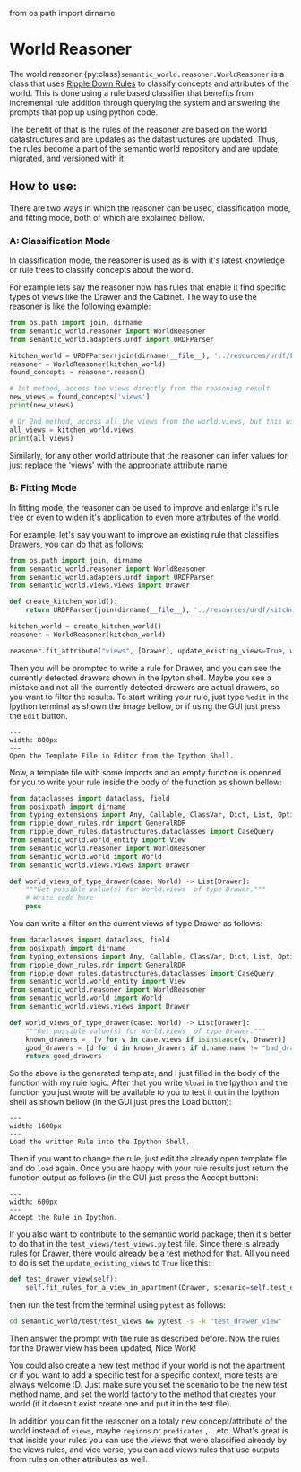 from os.path import dirname

# World Reasoner

The world reasoner {py:class}`semantic_world.reasoner.WorldReasoner` is a class that uses [Ripple Down Rules](https://github.com/AbdelrhmanBassiouny/ripple_down_rules/tree/main)
to classify concepts and attributes of the world. This is done using a rule based classifier that benefits from incremental
rule addition through querying the system and answering the prompts that pop up using python code.

The benefit of that is the rules of the reasoner are based on the world datastructures and are updates as the datastructures
are updated. Thus, the rules become a part of the semantic world repository and are update, migrated, and versioned with it.

## How to use:

There are two ways in which the reasoner can be used, classification mode, and fitting mode, both of which are explained
bellow.

### A: Classification Mode

In classification mode, the reasoner is used as is with it's latest knowledge or rule trees to classify concepts about the
world.

For example lets say the reasoner now has rules that enable it find specific types of views like the Drawer and the Cabinet.
The way to use the reasoner is like the following example:

```python
from os.path import join, dirname
from semantic_world.reasoner import WorldReasoner
from semantic_world.adapters.urdf import URDFParser

kitchen_world = URDFParser(join(dirname(__file__), '../resources/urdf/kitchen-small.urdf')).parse()
reasoner = WorldReasoner(kitchen_world)
found_concepts = reasoner.reason()

# 1st method, access the views directly from the reasoning result
new_views = found_concepts['views']
print(new_views)

# Or 2nd method, access all the views from the world.views, but this will include all views not just the new ones.
all_views = kitchen_world.views
print(all_views)
```

Similarly, for any other world attribute that the reasoner can infer values for, just replace the 'views' with the 
appropriate attribute name.

### B: Fitting Mode

In fitting mode, the reasoner can be used to improve and enlarge it's rule tree or even to widen it's application to even
more attributes of the world.

For example, let's say you want to improve an existing rule that classifies Drawers, you can do that as follows:

```python
from os.path import join, dirname
from semantic_world.reasoner import WorldReasoner
from semantic_world.adapters.urdf import URDFParser
from semantic_world.views.views import Drawer

def create_kitchen_world():
    return URDFParser(join(dirname(__file__), '../resources/urdf/kitchen-small.urdf')).parse()

kitchen_world = create_kitchen_world()
reasoner = WorldReasoner(kitchen_world)

reasoner.fit_attribute("views", [Drawer], update_existing_views=True, world_factory=create_kitchen_world)
```

Then you will be prompted to write a rule for Drawer, and you can see the currently detected drawers shown in the Ipyton
shell. Maybe you see a mistake and not all the currently detected drawers are actual drawers, so you want to filter the
results. To start writing your rule, just type `%edit` in the Ipython terminal as shown the image bellow, or if using
the GUI just press the `Edit` button.

```{figure} images/write_edit_in_ipython.png
---
width: 800px
---
Open the Template File in Editor from the Ipython Shell.
```

Now, a template file with some imports and an empty function is openned for you to write your rule inside the body of
the function as shown bellow:

```python
from dataclasses import dataclass, field
from posixpath import dirname
from typing_extensions import Any, Callable, ClassVar, Dict, List, Optional, Type, Union
from ripple_down_rules.rdr import GeneralRDR
from ripple_down_rules.datastructures.dataclasses import CaseQuery
from semantic_world.world_entity import View
from semantic_world.reasoner import WorldReasoner
from semantic_world.world import World
from semantic_world.views.views import Drawer

def world_views_of_type_drawer(case: World) -> List[Drawer]:
    """Get possible value(s) for World.views  of type Drawer."""
    # Write code here
    pass
```

You can write a filter on the current views of type Drawer as follows:

```python
from dataclasses import dataclass, field
from posixpath import dirname
from typing_extensions import Any, Callable, ClassVar, Dict, List, Optional, Type, Union
from ripple_down_rules.rdr import GeneralRDR
from ripple_down_rules.datastructures.dataclasses import CaseQuery
from semantic_world.world_entity import View
from semantic_world.reasoner import WorldReasoner
from semantic_world.world import World
from semantic_world.views.views import Drawer

def world_views_of_type_drawer(case: World) -> List[Drawer]:
    """Get possible value(s) for World.views  of type Drawer."""
    known_drawers =  [v for v in case.views if isinstance(v, Drawer)]
    good_drawers = [d for d in known_drawers if d.name.name != "bad_drawer"]
    return good_drawers
```

So the above is the generated template, and I just filled in the body of the function with my rule logic. After that
you write `%load` in the Ipython and the function you just wrote will be available to you to test it out in the Ipython
shell as shown bellow (in the GUI just pres the Load button):

```{figure} images/load_rule_and_test_it.png
---
width: 1600px
---
Load the written Rule into the Ipython Shell.
```

Then if you want to change the rule, just edit the already open template file and do `load` again. Once you are happy
with your rule results just return the function output as follows (in the GUI just press the Accept button):

```{figure} images/accept_rule.png
---
width: 600px
---
Accept the Rule in Ipython.
```

If you also want to contribute to the semantic world package, then it's better to do that in the `test_views/test_views.py`
test file. Since there is already rules for Drawer, there would already be a test method for that. All you need to do is
set the `update_existing_views` to `True` like this:

```python
def test_drawer_view(self):
    self.fit_rules_for_a_view_in_apartment(Drawer, scenario=self.test_drawer_view, update_existing_views=True)
```
then run the test from the terminal using `pytest` as follows:
```bash
cd semantic_world/test/test_views && pytest -s -k "test_drawer_view"
```
Then answer the prompt with the rule as described before. Now the rules for the Drawer view has been updated, Nice Work!

You could also create a new test method if your world is not the apartment or if you want to add a specific test for a
specific context, more tests are always welcome :D. Just make sure you set the scenario to be the new test method name,
and set the world factory to the method that creates your world (if it doesn't exist create one and put it in the test 
file).

In addition you can fit the reasoner on a totaly new concept/attribute of the world instead of `views`, maybe `regions`
or `predicates` , ...etc. What's great is that inside your rules you can use the views that were classified already by
the views rules, and vice verse, you can add views rules that use outputs from rules on other attributes as well.

